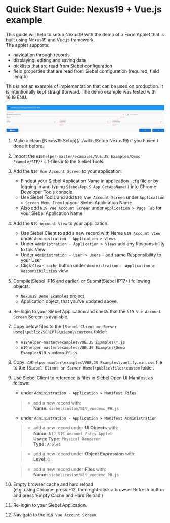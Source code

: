 # Quick Start Guide: Nexus19 + Vue.js example

This guide will help to setup Nexus19 with the demo of a Form Applet that is built using Nexus19 and Vue.js framework.
<br>The applet supports:
- navigation through records
- displaying, editing and saving data
- picklists that are read from Siebel configuration
- field properties that are read from Siebel configuration (required, field length)

This is not an example of implementation that can be used on production. It is intentionally kept straightforward.
The demo example was tested with 16.19 ENU.

 ![result](demo_vuejs.png)
 
1. Make a clean [Nexus19 Setup](/../wikis/Setup Nexus19) if you haven't done it before.
1. Import the `n19helper-master/examples/VUE.JS Examples/Demo Example/SIF/*` sif-files into the Siebel Tools.
1. Add the `N19 Vue Account Screen` to your application:
      * Findout your Siebel Application Name in application `.cfg` file or by logging in and typing `SiebelApp.S_App.GetAppName()` into Chrome Developer Tools console.
      * Use Siebel Tools and add `N19 Vue Account Screen` under `Application > Screen Menu Item` for your Siebel Application Name
      * Also add `N19 Vue Account Screen` under `Application > Page Tab` for your Siebel Application Name
1. Add the `N19 Account View` to your application:
      * Use Siebel Client to add a new record with Name `N19 Account View` under `Administration - Application > Views`
      * Under `Administration - Application > Views` add any Responsibility to this View
      * Under `Administration - User > Users` – add same Responsibility to your User
      * Click `Clear cache` button under `Administration – Application > Responsibilities` view
1. Compile(Siebel IP16 and earlier) or Submit(Siebel IP17+) following objects: 
    * `Nexus19 Demo Examples` project
    * Application object, that you've updated above.
1. Re-login to your Siebel Application and check that the `N19 Vue Account Screen` Screen is available.
1. Copy below files to the `[Siebel Client or Server Home]\public\SCRIPTS\siebel\custom\` folder:
    * `n19helper-master\examples\VUE.JS Examples\*.js`
    * `n19helper-master\examples\VUE.JS Examples\Demo Example\N19_vuedemo_PR.js`
1. Copy `n19helper-master\examples\VUE.JS Examples\vuetify.min.css` file to the `[Siebel Client or Server Home]\public\files\custom` folder.
1. Use Siebel Client to reference js files in Siebel Open UI Manifest as follows:
	- under `Administration - Application > Manifest Files` 
	>- add a new record with: 
	><br>**Name:** `siebel/custom/N19_vuedemo_PR.js`

	- under `Administration - Application > Manifest Administration` 

    >- add a new record under **UI Objects** with: 
    >    <br>**Name:** `N19 SIS Account Entry Applet`
    >    <br>**Usage Type:** `Physical Renderer`
    >    <br>**Type:** `Applet`

    >- add a new record under **Object Expression** with:
    >    <br>**Level:** `1`

    >- add a new record under **Files** with:
    >    <br>**Name:** `siebel/custom/N19_vuedemo_PR.js`
    
1. Empty browser cache and hard reload
   <br>(e.g. using Chrome: press F12, then right-click a browser Refresh button and press ‘Empty Cache and Hard Reload’)
1. Re-login to your Siebel Application.
1. Navigate to the `N19 Vue Account Screen`.